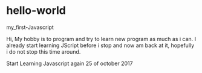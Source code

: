 # hello-world
my_first-Javascript

Hi, My hobby is to program and try to learn new program as much as i can. I already start learning JScript before i stop and now am back at it, hopefully i do not stop this time around.

Start Learning Javascript again 25 of october 2017 

